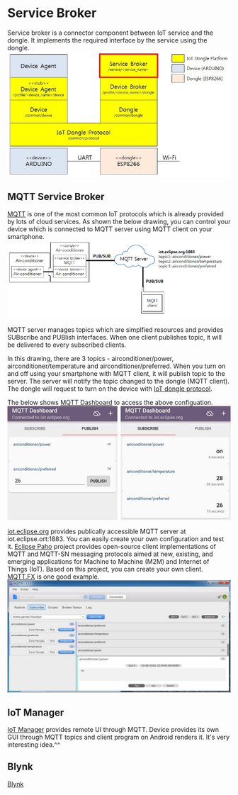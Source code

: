 # Service Broker
Service broker is a connector component between IoT service and the dongle. It implements the required interface by the service using the dongle.
![Alt text](/document/image/IoT_dongle_platform_service.jpg?raw=true "Service Broker in IoT Dongle Platform")

## MQTT Service Broker
[MQTT](http://mqtt.org/) is one of the most common IoT protocols which is already provided by lots of cloud services. As shown the below drawing, you can control your device which is connected to MQTT server using MQTT client on your smartphone.
![Alt text](/document/image/MQTT_Service.jpg?raw=true "MQTT Service Architecture")

MQTT server manages topics which are simplfied resources and provides SUBscribe and PUBlish interfaces. When one client publishes topic, it will be delivered to every subscribed clients.

In this drawing, there are 3 topics - airconditioner/power, airconditioner/temperature and airconditioner/preferred. When you turn on and off using your smartphone with MQTT client, it will publish topic to the server. The server will notify the topic changed to the dongle (MQTT client). The dongle will request to turn on the device with [IoT dongle protocol](../common/protocol).

The below shows [MQTT Dashboard](https://play.google.com/store/apps/details?id=com.thn.iotmqttdashboard) to access the above configuation. 
![Alt text](/document/image/MQTT_Dashboard.jpg?raw=true "MQTT Dashboard client")

[iot.eclipse.org](http://iot.eclipse.org) provides publically accessible MQTT server at iot.eclipse.ort:1883. You can easily create your own configuration and test it. [Eclipse Paho](https://eclipse.org/paho/) project provides open-source client implementations of MQTT and MQTT-SN messaging protocols aimed at new, existing, and emerging applications for Machine to Machine (M2M) and Internet of Things (IoT). Based on this project, you can create your own client. [MQTT.FX](http://mqttfx.jfx4ee.org/) is one good example.
![Alt text](/document/image/MQTT.ff.jpg?raw=true "MQTT.FX client")


## IoT Manager
[IoT Manager](http://esp8266.ru/IoTmanager/) provides remote UI through MQTT. Device provides its own GUI through MQTT topics and client program on Android renders it. It's very interesting idea.^^


## Blynk
[Blynk](http://www.blynk.cc/)

